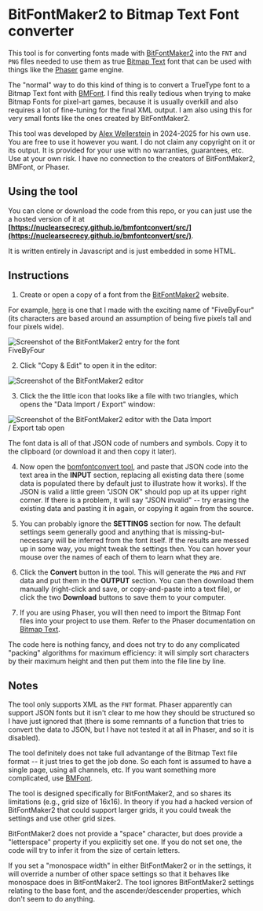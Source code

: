 # BitFontMaker2 to Bitmap Text Font converter

This tool is for converting fonts made with [BitFontMaker2](https://www.pentacom.jp/pentacom/bitfontmaker2/) into the `FNT` and `PNG` files needed to use them as true [Bitmap Text](https://docs.phaser.io/phaser/concepts/gameobjects/bitmap-text) font that can be used with things like the [Phaser](https://phaser.io/) game engine.

The "normal" way to do this kind of thing is to convert a TrueType font to a Bitmap Text font with [BMFont](https://www.angelcode.com/products/bmfont/). I find this really tedious when trying to make Bitmap Fonts for pixel-art games, because it is usually overkill and also requires a lot of fine-tuning for the final XML output. I am also using this for very small fonts like the ones created by BitFontMaker2.

This tool was developed by [Alex Wellerstein](https://github.com/nuclearsecrecy) in 2024-2025 for his own use. You are free to use it however you want. I do not claim any copyright on it or its output. It is provided for your use with no warranties, guarantees, etc. Use at your own risk. I have no connection to the creators of BitFontMaker2, BMFont, or Phaser. 

## Using the tool

You can clone or download the code from this repo, or you can just use the a hosted version of it at **[https://nuclearsecrecy.github.io/bmfontconvert/src/](https://nuclearsecrecy.github.io/bmfontconvert/src/)**. 

It is written entirely in Javascript and is just embedded in some HTML.

## Instructions

1. Create or open a copy of a font from the [BitFontMaker2](https://www.pentacom.jp/pentacom/bitfontmaker2/) website. 

For example, [here](https://www.pentacom.jp/pentacom/bitfontmaker2/gallery/?id=14201) is one that I made with the exciting name of "FiveByFour" (its characters are based around an assumption of being five pixels tall and four pixels wide).

<img src="https://nuclearsecrecy.github.io/bmfontconvert/src/images/tutorial1.jpg" style="max-width: 30em;" alt="Screenshot of the BitFontMaker2 entry for the font FiveByFour"/>

2. Click "Copy & Edit" to open it in the editor:

<img src="https://nuclearsecrecy.github.io/bmfontconvert/src/images/tutorial2.jpg" style="max-width: 30em;" alt="Screenshot of the BitFontMaker2 editor"/>

3. Click the the little icon that looks like a file with two triangles, which opens the "Data Import / Export" window:

<img src="https://nuclearsecrecy.github.io/bmfontconvert/src/images/tutorial3.jpg" style="max-width: 30em;" alt="Screenshot of the BitFontMaker2 editor with the Data Import / Export tab open"/>

The font data is all of that JSON code of numbers and symbols. Copy it to the clipboard (or download it and then copy it later).

4. Now open the [bomfontconvert tool](https://nuclearsecrecy.github.io/bmfontconvert/src/), and paste that JSON code into the text area in the **INPUT** section, replacing all existing data there (some data is populated there by default just to illustrate how it works). If the JSON is valid a little green "JSON OK" should pop up at its upper right corner. If there is a problem, it will say "JSON invalid" -- try erasing the existing data and pasting it in again, or copying it again from the source.

5. You can probably ignore the **SETTINGS** section for now. The default settings seem generally good and anything that is missing-but-necessary will be inferred from the font itself. If the results are messed up in some way, you might tweak the settings then. You can hover your mouse over the names of each of them to learn what they are.

6. Click the **Convert** button in the tool. This will generate the <code>PNG</code> and <code>FNT</code> data and put them in the <b>OUTPUT</b> section. You can then download them manually (right-click and save, or copy-and-paste into a text file), or click the two **Download** buttons to save them to your computer.

7. If you are using Phaser, you will then need to import the Bitmap Font files into your project to use them. Refer to the Phaser documentation on [Bitmap Text](https://docs.phaser.io/phaser/concepts/gameobjects/bitmap-text).

The code here is nothing fancy, and does not try to do any complicated "packing" algorithms for maximum efficiency: it will simply sort characters by their maximum height and then put them into the file line by line.

## Notes

The tool only supports XML as the `FNT` format. Phaser apparently can support JSON fonts but it isn't clear to me how they should be structured so I have just ignored that (there is some remnants of a function that tries to convert the data to JSON, but I have not tested it at all in Phaser, and so it is disabled).

The tool definitely does not take full advantange of the Bitmap Text file format -- it just tries to get the job done. So each font is assumed to have a single page, using all channels, etc. If you want something more complicated, use [BMFont](https://www.angelcode.com/products/bmfont/). 

The tool is designed specifically for BitFontMaker2, and so shares its limitations (e.g., grid size of 16x16). In theory if you had a hacked version of BitFontMaker2 that could support larger grids, it you could tweak the settings and use other grid sizes. 

BitFontMaker2 does not provide a "space" character, but does provide a "letterspace" property if you explicitly set one. If you do not set one, the code will try to infer it from the size of certain letters. 

If you set a "monospace width" in either BitFontMaker2 or in the settings, it will override a number of other space settings so that it behaves like monospace does in BitFontMaker2. The tool ignores BitFontMaker2 settings relating to the base font, and the ascender/descender properties, which don't seem to do anything.